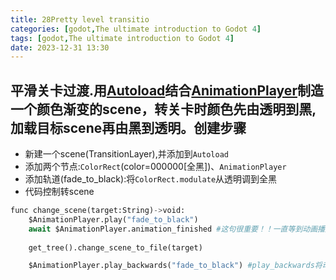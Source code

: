 ```yaml
---
title: 28Pretty level transitio
categories: [godot,The ultimate introduction to Godot 4]
tags: [godot,The ultimate introduction to Godot 4]
date: 2023-12-31 13:30
---
```


## 平滑关卡过渡.用[Autoload](26.Making%20the%20UI%20interactive.md#section26.1)结合[AnimationPlayer]()制造一个颜色渐变的scene，转关卡时颜色先由透明到黑,加载目标scene再由黑到透明。创建步骤
- 新建一个scene(TransitionLayer),并添加到`Autoload`
- 添加两个节点:`ColorRect`(color=000000[全黑])、`AnimationPlayer`
- 添加轨道(fade_to_black):将`ColorRect.modulate`从透明调到全黑
- 代码控制转scene

```python
func change_scene(target:String)->void:
    $AnimationPlayer.play("fade_to_black")
    await $AnimationPlayer.animation_finished #这句很重要！！一直等到动画播放完
    
    get_tree().change_scene_to_file(target)

    $AnimationPlayer.play_backwards("fade_to_black") #play_backwards将动画翻着播放（相当于全黑到透明）
```

